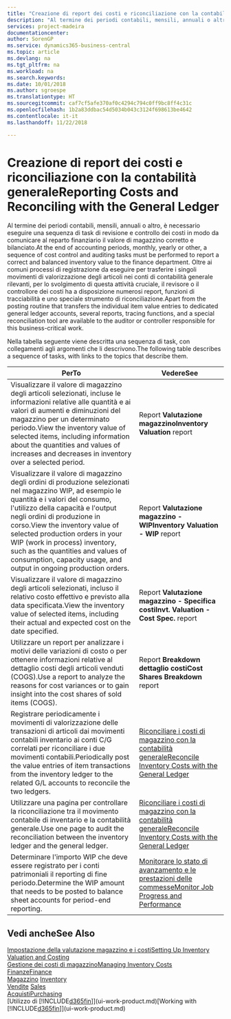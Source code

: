 ```yaml
---
title: "Creazione di report dei costi e riconciliazione con la contabilità generale | Microsoft Docs"
description: "Al termine dei periodi contabili, mensili, annuali o altro, è necessario eseguire una sequenza di task di revisione e controllo dei costi in modo da comunicare al reparto finanziario il valore di magazzino corretto e bilanciato. Oltre ai comuni processi di registrazione da eseguire per trasferire i singoli movimenti di valorizzazione degli articoli nei conti di contabilità generale rilevanti, per lo svolgimento di questa attività cruciale, il revisore o il controllore dei costi ha a disposizione numerosi report, funzioni di tracciabilità e uno speciale strumento di riconciliazione."
services: project-madeira
documentationcenter: 
author: SorenGP
ms.service: dynamics365-business-central
ms.topic: article
ms.devlang: na
ms.tgt_pltfrm: na
ms.workload: na
ms.search.keywords: 
ms.date: 10/01/2018
ms.author: sgroespe
ms.translationtype: HT
ms.sourcegitcommit: caf7cf5afe370af0c4294c794c0ff9bc8ff4c31c
ms.openlocfilehash: 1b2a83ddbac54d5034b043c3124f698613be4642
ms.contentlocale: it-it
ms.lasthandoff: 11/22/2018

---
```

# <a name="reporting-costs-and-reconciling-with-the-general-ledger"></a><span data-ttu-id="14ab4-104">Creazione di report dei costi e riconciliazione con la contabilità generale</span><span class="sxs-lookup"><span data-stu-id="14ab4-104">Reporting Costs and Reconciling with the General Ledger</span></span>
<span data-ttu-id="14ab4-105">Al termine dei periodi contabili, mensili, annuali o altro, è necessario eseguire una sequenza di task di revisione e controllo dei costi in modo da comunicare al reparto finanziario il valore di magazzino corretto e bilanciato.</span><span class="sxs-lookup"><span data-stu-id="14ab4-105">At the end of accounting periods, monthly, yearly or other, a sequence of cost control and auditing tasks must be performed to report a correct and balanced inventory value to the finance department.</span></span> <span data-ttu-id="14ab4-106">Oltre ai comuni processi di registrazione da eseguire per trasferire i singoli movimenti di valorizzazione degli articoli nei conti di contabilità generale rilevanti, per lo svolgimento di questa attività cruciale, il revisore o il controllore dei costi ha a disposizione numerosi report, funzioni di tracciabilità e uno speciale strumento di riconciliazione.</span><span class="sxs-lookup"><span data-stu-id="14ab4-106">Apart from the posting routine that transfers the individual item value entries to dedicated general ledger accounts, several reports, tracing functions, and a special reconciliation tool are available to the auditor or controller responsible for this business-critical work.</span></span>  

 <span data-ttu-id="14ab4-107">Nella tabella seguente viene descritta una sequenza di task, con collegamenti agli argomenti che li descrivono.</span><span class="sxs-lookup"><span data-stu-id="14ab4-107">The following table describes a sequence of tasks, with links to the topics that describe them.</span></span>   

|<span data-ttu-id="14ab4-108">**Per**</span><span class="sxs-lookup"><span data-stu-id="14ab4-108">**To**</span></span>|<span data-ttu-id="14ab4-109">**Vedere**</span><span class="sxs-lookup"><span data-stu-id="14ab4-109">**See**</span></span>|  
|------------|-------------|  
|<span data-ttu-id="14ab4-110">Visualizzare il valore di magazzino degli articoli selezionati, incluse le informazioni relative alle quantità e ai valori di aumenti e diminuzioni del magazzino per un determinato periodo.</span><span class="sxs-lookup"><span data-stu-id="14ab4-110">View the inventory value of selected items, including information about the quantities and values of increases and decreases in inventory over a selected period.</span></span>|<span data-ttu-id="14ab4-111">Report **Valutazione magazzino**</span><span class="sxs-lookup"><span data-stu-id="14ab4-111">**Inventory Valuation** report</span></span>|  
|<span data-ttu-id="14ab4-112">Visualizzare il valore di magazzino degli ordini di produzione selezionati nel magazzino WIP, ad esempio le quantità e i valori del consumo, l'utilizzo della capacità e l'output negli ordini di produzione in corso.</span><span class="sxs-lookup"><span data-stu-id="14ab4-112">View the inventory value of selected production orders in your WIP (work in process) inventory, such as the quantities and values of consumption, capacity usage, and output in ongoing production orders.</span></span>|<span data-ttu-id="14ab4-113">Report **Valutazione magazzino - WIP**</span><span class="sxs-lookup"><span data-stu-id="14ab4-113">**Inventory Valuation - WIP** report</span></span>|  
|<span data-ttu-id="14ab4-114">Visualizzare il valore di magazzino degli articoli selezionati, incluso il relativo costo effettivo e previsto alla data specificata.</span><span class="sxs-lookup"><span data-stu-id="14ab4-114">View the inventory value of selected items, including their actual and expected cost on the date specified.</span></span>|<span data-ttu-id="14ab4-115">Report **Valutazione magazzino - Specifica costi**</span><span class="sxs-lookup"><span data-stu-id="14ab4-115">**Invt. Valuation - Cost Spec.** report</span></span>|  
|<span data-ttu-id="14ab4-116">Utilizzare un report per analizzare i motivi delle variazioni di costo o per ottenere informazioni relative al dettaglio costi degli articoli venduti (COGS).</span><span class="sxs-lookup"><span data-stu-id="14ab4-116">Use a report to analyze the reasons for cost variances or to gain insight into the cost shares of sold items (COGS).</span></span>|<span data-ttu-id="14ab4-117">Report **Breakdown dettaglio costi**</span><span class="sxs-lookup"><span data-stu-id="14ab4-117">**Cost Shares Breakdown** report</span></span>|  
|<span data-ttu-id="14ab4-118">Registrare periodicamente i movimenti di valorizzazione delle transazioni di articoli dai movimenti contabili inventario ai conti C/G correlati per riconciliare i due movimenti contabili.</span><span class="sxs-lookup"><span data-stu-id="14ab4-118">Periodically post the value entries of item transactions from the inventory ledger to the related G/L accounts to reconcile the two ledgers.</span></span>|[<span data-ttu-id="14ab4-119">Riconciliare i costi di magazzino con la contabilità generale</span><span class="sxs-lookup"><span data-stu-id="14ab4-119">Reconcile Inventory Costs with the General Ledger</span></span>](finance-how-to-post-inventory-costs-to-the-general-ledger.md)|  
|<span data-ttu-id="14ab4-120">Utilizzare una pagina per controllare la riconciliazione tra il movimento contabile di inventario e la contabilità generale.</span><span class="sxs-lookup"><span data-stu-id="14ab4-120">Use one page to audit the reconciliation between the inventory ledger and the general ledger.</span></span>|[<span data-ttu-id="14ab4-121">Riconciliare i costi di magazzino con la contabilità generale</span><span class="sxs-lookup"><span data-stu-id="14ab4-121">Reconcile Inventory Costs with the General Ledger</span></span>](finance-how-to-post-inventory-costs-to-the-general-ledger.md)|  
|<span data-ttu-id="14ab4-122">Determinare l'importo WIP che deve essere registrato per i conti patrimoniali il reporting di fine periodo.</span><span class="sxs-lookup"><span data-stu-id="14ab4-122">Determine the WIP amount that needs to be posted to balance sheet accounts for period-end reporting.</span></span>|[<span data-ttu-id="14ab4-123">Monitorare lo stato di avanzamento e le prestazioni delle commesse</span><span class="sxs-lookup"><span data-stu-id="14ab4-123">Monitor Job Progress and Performance</span></span>](projects-how-monitor-progress-performance.md)|

## <a name="see-also"></a><span data-ttu-id="14ab4-124">Vedi anche</span><span class="sxs-lookup"><span data-stu-id="14ab4-124">See Also</span></span>  
[<span data-ttu-id="14ab4-125">Impostazione della valutazione magazzino e i costi</span><span class="sxs-lookup"><span data-stu-id="14ab4-125">Setting Up Inventory Valuation and Costing</span></span>](finance-set-up-inventory-valuation-and-costing.md)  
[<span data-ttu-id="14ab4-126">Gestione dei costi di magazzino</span><span class="sxs-lookup"><span data-stu-id="14ab4-126">Managing Inventory Costs</span></span>](finance-manage-inventory-costs.md)  
[<span data-ttu-id="14ab4-127">Finanze</span><span class="sxs-lookup"><span data-stu-id="14ab4-127">Finance</span></span>](finance.md)  
<span data-ttu-id="14ab4-128">[Magazzino](inventory-manage-inventory.md) </span><span class="sxs-lookup"><span data-stu-id="14ab4-128">[Inventory](inventory-manage-inventory.md) </span></span>  
<span data-ttu-id="14ab4-129">[Vendite](sales-manage-sales.md) </span><span class="sxs-lookup"><span data-stu-id="14ab4-129">[Sales](sales-manage-sales.md) </span></span>  
[<span data-ttu-id="14ab4-130">Acquisti</span><span class="sxs-lookup"><span data-stu-id="14ab4-130">Purchasing</span></span>](purchasing-manage-purchasing.md)  
<span data-ttu-id="14ab4-131">[Utilizzo di [!INCLUDE[d365fin](includes/d365fin_md.md)]](ui-work-product.md)</span><span class="sxs-lookup"><span data-stu-id="14ab4-131">[Working with [!INCLUDE[d365fin](includes/d365fin_md.md)]](ui-work-product.md)</span></span>

